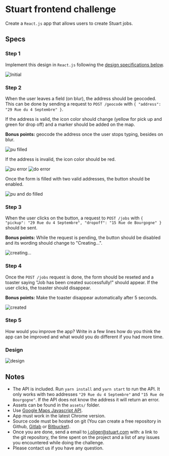 Stuart frontend challenge
=========================

Create a `React.js` app that allows users to create Stuart jobs.

## Specs

### Step 1

Implement this design in `React.js` following the [design specifications below](#design).

![Initial](images/step-1.png)

### Step 2

When the user leaves a field (on blur), the address should be geocoded. This can be done by sending a request to `POST /geocode` with `{ "address": "29 Rue du 4 Septembre" }`.

If the address is valid, the icon color should change (yellow for pick up and green for drop off) and a marker should be added on the map.

**Bonus points:** geocode the address once the user stops typing, besides on blur.

![pu filled](images/step-2-1.png)

If the address is invalid, the icon color should be red.

![pu error](images/step-2-3.png)
![do error](images/step-2-4.png)

Once the form is filled with two valid addresses, the button should be enabled.

![pu and do filled](images/step-2-2.png)

### Step 3

When the user clicks on the button, a request to `POST /jobs` with `{ "pickup": "29 Rue du 4 Septembre", "dropoff": "15 Rue de Bourgogne" }` should be sent.

**Bonus points:** While the request is pending, the button should be disabled and its wording should change to "Creating...".

![creating...](images/step-3.png)

### Step 4

Once the `POST /jobs` request is done, the form should be reseted and a toaster saying "Job has been created successfully!" should appear. If the user clicks, the toaster should disappear.

**Bonus points:** Make the toaster disappear automatically after 5 seconds.

![created](images/step-4.png)

### Step 5

How would you improve the app? Write in a few lines how do you think the app can be improved and what would you do different if you had more time.

### Design

![design](images/design.png)

## Notes

- The API is included. Run `yarn install` and `yarn start` to run the API. It only works with two addresses `"29 Rue du 4 Septembre"` and `"15 Rue de Bourgogne"`. If the API does not know the address it will return an error.
- Assets can be found in the `assets/` folder.
- Use [Google Maps Javascript API](https://developers.google.com/maps/documentation/javascript/get-api-key).
- App must work in the latest Chrome version.
- Source code must be hosted on git (You can create a free repository in Github, [Gitlab](https://gitlab.com) or [Bitbucket](https://bitbucket.org)).
- Once you are done, send a email to j.oliger@stuart.com with: a link to the git repository, the time spent on the project and a list of any issues you encountered while doing the challenge.
- Please contact us if you have any question.
